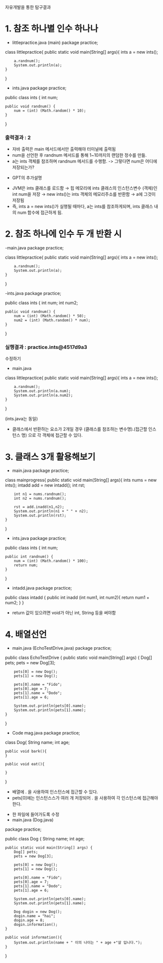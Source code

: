 자유개발을 통한 탐구결과

# 1. 참조 하나별 인수 하나나
- littlepractice.java (main)
package practice;

class littlepractice{
    public static void main(String[] args){
        ints a = new ints();

        a.randnum();
        System.out.println(a);
    }
}

- ints.java
package practice;

public class ints {
    int num;

    public void randnum() {
        num = (int) (Math.random() * 10);
    }
}

### 출력결과 : 2

* 자바 출력은 main 메서드에서만 출력해야 터미널에 출력됨
* num을 선언한 후 randnum 메서드를 통해 1~10까지의 랜덤한 정수를 만듦.
* a는 ints 객체를 참조하며 randnum 메서드를 수행함. -> 그렇다면 num은 어디에 저장되는가?

- GPT의 추가설명
* JVM은 ints 클래스를 로드함 → 힙 메모리에 ints 클래스의 인스턴스변수 (객체)인 int num을 저장 → new ints()는 ints 객체의 메모리주소를 반환함 → a에 그것이 저장됨
* 즉, ints a = new ints()가 실행될 때마다, a는 ints를 참조하게되며, ints 클래스 내의 num 함수에 접근하게 됨.


# 2. 참조 하나에 인수 두 개 반환 시
-main.java
package practice;

class littlepractice{
    public static void main(String[] args){
        ints a = new ints();

        a.randnum();
        System.out.println(a);
    }
}

-ints.java
package practice;

public class ints {
    int num;
    int num2;

    public void randnum() {
        num = (int) (Math.random() * 50);
        num2 = (int) (Math.random() * num);
    }
}

### 실행결과 : practice.ints@4517d9a3

수정하기
- main.java

class littlepractice{
    public static void main(String[] args){
        ints a = new ints();

        a.randnum();
        System.out.println(a.num);
        System.out.println(a.num2);
    }

}

(ints.java는 동일)
* 클래스에서 반환하는 요소가 2개일 경우 (클래스를 참조하는 변수명).(접근할 인스턴스 명) 으로 각 객체에 접근할 수 있다.


# 3. 클래스 3개 활용해보기
- main.java
package practice;

class mainprogress{
    public static void main(String[] args){
        ints nums = new ints();
        intadd add = new intadd();
        int rst;

        int n1 = nums.randnum();
        int n2 = nums.randnum();

        rst = add.inadd(n1,n2);
        System.out.println(n1 + " " + n2);
        System.out.println(rst);
    }
}

- ints.java
package practice;

public class ints {
    int num;

    public int randnum() {
        num = (int) (Math.random() * 100);
        return num;
    }
}

- intadd.java
package practice;

public class intadd {
    public int inadd (int num1, int num2){
        return num1 + num2;
    }
}

* return 값이 있으려면 void가 아닌 int, String 등을 써야함

# 4. 배열선언
- main.java (EchoTestDrive.java)
package practice;

public class EchoTestDrive {
    public static void main(String[] args) {
        Dog[] pets;
        pets = new Dog[3];

        pets[0] = new Dog();
        pets[1] = new Dog();

        pets[0].name = "Fido";
        pets[0].age = 7;
        pets[1].name = "Dodo";
        pets[1].age = 6;

        System.out.println(pets[0].name);
        System.out.println(pets[1].name);
    }
}


- Code mag.java
package practice;

class Dog{
    String name;
    int age;
    
    public void bark(){
    }

    public void eat(){

    }
}

* 배열에 . 을 사용하여 인스턴스에 접근할 수 있다.
* pets[0]에는 인스턴스스가 여러 개 저장되어 . 을 사용하여 각 인스턴스에 접근해야한다.

- 한 파일에 들어가도록 수정
- main.java (Dog.java)

package practice;

public class Dog {
    String name;
    int age;

    public static void main(String[] args) {
        Dog[] pets;
        pets = new Dog[3];

        pets[0] = new Dog();
        pets[1] = new Dog();

        pets[0].name = "Fido";
        pets[0].age = 7;
        pets[1].name = "Dodo";
        pets[1].age = 6;

        System.out.println(pets[0].name);
        System.out.println(pets[1].name);

        Dog dogin = new Dog();
        dogin.name = "hai";
        dogin.age = 8;
        dogin.information();
    }

    public void information(){
        System.out.println(name + " 이의 나이는 " + age +"살 입니다.");
    }
}
